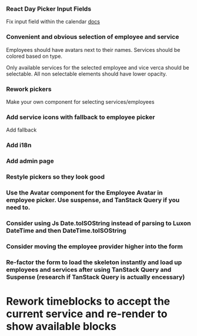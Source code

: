 ### React Day Picker Input Fields

Fix input field within the calendar
[docs](https://daypicker.dev/guides/input-fields)

### Convenient and obvious selection of employee and service

Employees should have avatars next to their names. Services should be colored based on type.

Only available services for the selected employee and vice verca should be selectable. All non selectable elements should have lower opacity.

### Rework pickers

Make your own component for selecting services/employees

### Add service icons with fallback to employee picker

Add fallback

### Add i18n

### Add admin page

### Restyle pickers so they look good

### Use the Avatar component for the Employee Avatar in employee picker. Use suspense, and TanStack Query if you need to.

### Consider using Js Date.toISOString instead of parsing to Luxon DateTime and then DateTime.toISOString

### Consider moving the employee provider higher into the form

### Re-factor the form to load the skeleton instantly and load up employees and services after using TanStack Query and Suspense (research if TanStack Query is actually encessary)

# Rework timeblocks to accept the current service and re-render to show available blocks
